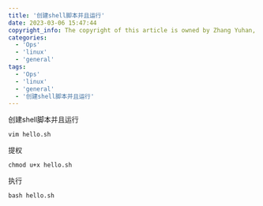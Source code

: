 ```yaml
---
title: '创建shell脚本并且运行'
date: 2023-03-06 15:47:44
copyright_info: The copyright of this article is owned by Zhang Yuhan, and it follows the CC BY-NC-SA 4.0 agreement. For reprinting, please attach the original source link and this statement
categories: 
  - 'Ops'
  - 'linux'
  - 'general'
tags: 
  - 'Ops'
  - 'linux'
  - 'general'
  - '创建shell脚本并且运行'
---
```

 创建shell脚本并且运行
```shenll
vim hello.sh
```

提权
```shell
chmod u+x hello.sh
```

执行
```shell
bash hello.sh
```
